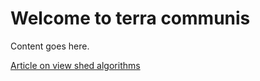 # Welcome to terra communis

Content goes here.  

[Article on view shed algorithms](ReferencePlaneAlgorithm/refPlaneAlgorithm.md)
